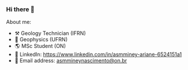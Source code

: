 ### Hi there 👋

About me:
- ⚒️ Geology Technician (IFRN)
- 🌋 Geophysics (UFRN) 
- 🌎 MSc Student (ON)
- 🔗 LinkedIn: https://www.linkedin.com/in/asmminey-ariane-6524151a1
- 📧 Email address: asmmineynascimento@on.br

